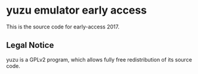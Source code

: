 yuzu emulator early access
=============

This is the source code for early-access 2017.

## Legal Notice

yuzu is a GPLv2 program, which allows fully free redistribution of its source code.